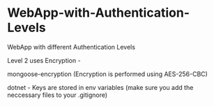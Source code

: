 # WebApp-with-Authentication-Levels
WebApp with different Authentication Levels

Level 2 uses Encryption -

mongoose-encryption (Encryption is performed using AES-256-CBC)

dotnet - Keys are stored in env variables (make sure you add the neccessary files to your .gitignore) 


